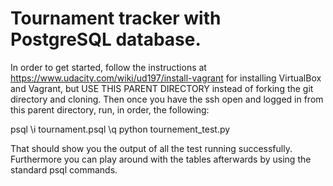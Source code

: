 # Tournament tracker with PostgreSQL database. 

In order to get started, follow the instructions at https://www.udacity.com/wiki/ud197/install-vagrant for installing VirtualBox and Vagrant, but USE THIS PARENT DIRECTORY instead of forking the git directory and cloning.  Then once you have the ssh open and logged in from this parent directory, run, in order, the following:

psql
\i tournament.psql 
\q
python tournement_test.py

That should show you the output of all the test running successfully.  Furthermore you can play around with the tables afterwards by using the standard psql commands. 